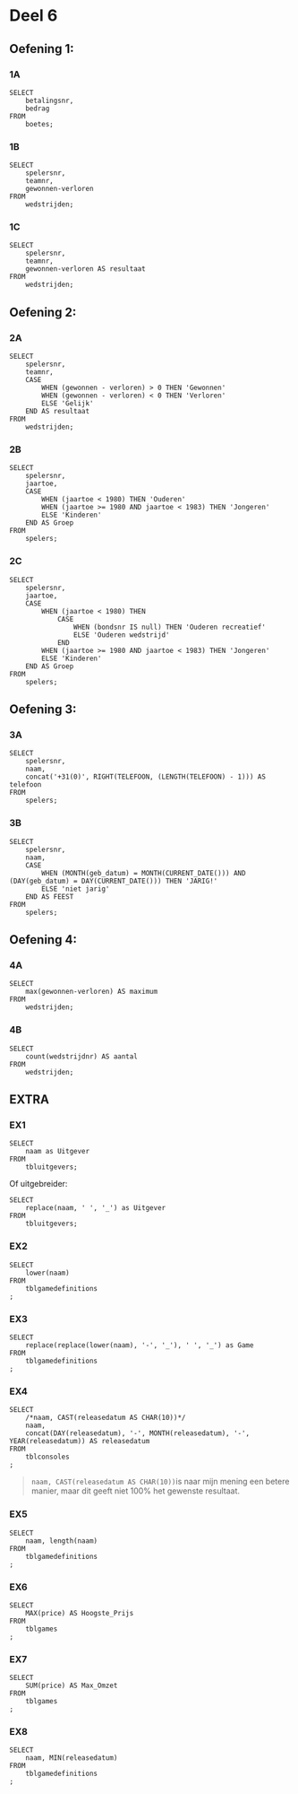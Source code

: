 # Deel 6
## Oefening 1:
### 1A
```
SELECT 
    betalingsnr, 
    bedrag 
FROM 
    boetes;
```
### 1B
```
SELECT 
    spelersnr, 
    teamnr, 
    gewonnen-verloren
FROM 
    wedstrijden;
```
### 1C
```
SELECT 
    spelersnr,
    teamnr, 
    gewonnen-verloren AS resultaat
FROM 
    wedstrijden;
```
## Oefening 2:
### 2A
```
SELECT 
    spelersnr, 
    teamnr,
    CASE
        WHEN (gewonnen - verloren) > 0 THEN 'Gewonnen'
        WHEN (gewonnen - verloren) < 0 THEN 'Verloren'
        ELSE 'Gelijk'
    END AS resultaat
FROM 
    wedstrijden;
```
### 2B
```
SELECT 
    spelersnr,
    jaartoe,
    CASE
        WHEN (jaartoe < 1980) THEN 'Ouderen'
        WHEN (jaartoe >= 1980 AND jaartoe < 1983) THEN 'Jongeren'
        ELSE 'Kinderen'
    END AS Groep
FROM 
    spelers;
```
### 2C
```
SELECT 
    spelersnr,
    jaartoe,
    CASE
        WHEN (jaartoe < 1980) THEN
            CASE
                WHEN (bondsnr IS null) THEN 'Ouderen recreatief'
                ELSE 'Ouderen wedstrijd'
            END
        WHEN (jaartoe >= 1980 AND jaartoe < 1983) THEN 'Jongeren'
        ELSE 'Kinderen'
    END AS Groep
FROM 
    spelers;
```
## Oefening 3:
### 3A
```
SELECT
    spelersnr,
    naam,
    concat('+31(0)', RIGHT(TELEFOON, (LENGTH(TELEFOON) - 1))) AS telefoon
FROM
    spelers;
```
### 3B
```
SELECT
    spelersnr,
    naam,
    CASE
        WHEN (MONTH(geb_datum) = MONTH(CURRENT_DATE())) AND (DAY(geb_datum) = DAY(CURRENT_DATE())) THEN 'JARIG!'
        ELSE 'niet jarig'
    END AS FEEST
FROM 
    spelers;
```
## Oefening 4:
### 4A
```
SELECT 
    max(gewonnen-verloren) AS maximum
FROM 
    wedstrijden;
```
### 4B
```
SELECT 
    count(wedstrijdnr) AS aantal
FROM 
    wedstrijden;
```
## EXTRA
### EX1
```
SELECT 
    naam as Uitgever
FROM 
    tbluitgevers;
```
Of uitgebreider:
```
SELECT 
    replace(naam, ' ', '_') as Uitgever
FROM 
    tbluitgevers;
```
### EX2
```
SELECT 
    lower(naam)
FROM 
    tblgamedefinitions
;
```
### EX3
```
SELECT 
    replace(replace(lower(naam), '-', '_'), ' ', '_') as Game
FROM 
    tblgamedefinitions
;
```
### EX4
```
SELECT
    /*naam, CAST(releasedatum AS CHAR(10))*/
    naam,
    concat(DAY(releasedatum), '-', MONTH(releasedatum), '-', YEAR(releasedatum)) AS releasedatum
FROM 
    tblconsoles
;
```
> `naam, CAST(releasedatum AS CHAR(10))`is naar mijn mening een betere manier, maar dit geeft niet 100% het gewenste resultaat.
### EX5
```
SELECT
    naam, length(naam)
FROM
    tblgamedefinitions
;
```
### EX6
```
SELECT
    MAX(price) AS Hoogste_Prijs
FROM
    tblgames
;
```
### EX7
```
SELECT
    SUM(price) AS Max_Omzet
FROM
    tblgames
;
```
### EX8
```
SELECT
    naam, MIN(releasedatum)
FROM 
    tblgamedefinitions
;
```
